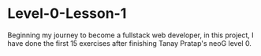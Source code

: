 # Level-0-Lesson-1
Beginning my journey to become a fullstack web developer, in this project, I have done the first 15 exercises after finishing Tanay Pratap's neoG level 0.
